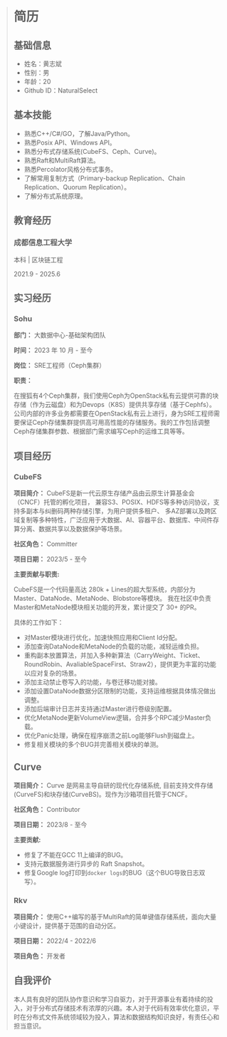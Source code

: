 > # 简历
>
> ## 基础信息
>
> * 姓名：黄志斌
> * 性别：男
> * 年龄：20
> * Github ID：NaturalSelect
> <!-- * 邮箱：2145973003@qq.com -->
> <!-- * 手机号： +86 15915145280 -->
>
> ## 基本技能
>
> * 熟悉C++/C#/GO，了解Java/Python。
> * 熟悉Posix API、Windows API。
> * 熟悉分布式存储系统(CubeFS、Ceph、Curve)。
> * 熟悉Raft和MultiRaft算法。
> * 熟悉Percolator风格分布式事务。
> * 了解常用复制方式（Primary-backup Replication、Chain Replication、Quorum Replication）。
> * 了解分布式系统原理。
>
> ## 教育经历
>
> ### 成都信息工程大学
>
> 本科 | 区块链工程
>
> 2021.9 - 2025.6
>
> <!-- **主要课程：**
> * 数据结构
> * 计算机组成原理
> * 操作系统原理
> * 计算机网络
> * 数据库
> * 区块链原理
> * 智能合约 -->
>
> ## 实习经历
>
> <!-- ### OSPP 2023
>
> * **社区：** CubeFS
> * **难度：** 进阶
> * **时间：** 2023 年 7 月 1 日 - 2023 年 9 月 30 日
> * **标题：** DataNode 数据分区空间分配支持多种分配策略
> * **项目简述：** DataNode的创建数据分片，需要选择数据节点，目前的算法为nodeset内的carry权重+空间的分配方式，为了让分配策略更加灵活，需要支持其它算法，并且算法可选。
> * **产出：**
>  * 改进原有的CarryWeight算法，增强其效果。
>  * 添加三种不同于CarryWeight算法的其他算法。
>  * 支持Nodeset、Zone维度配置与查询。
>  * 支持Cluster维度配置。
>  * 同时使MetaNode也支持上述策略与配置。
>
> **相关证书：**
>
> ![OSPP 2023](./OSPP%202023.png) -->
>
> ### Sohu
>
> **部门：** 大数据中心-基础架构团队
>
> **时间：** 2023 年 10 月 - 至今
>
> **岗位：** SRE工程师（Ceph集群）
>
> **职责：**
>
> 在搜狐有4个Ceph集群，我们使用Ceph为OpenStack私有云提供可靠的块存储（作为云磁盘）和为Devops（K8S）提供共享存储（基于Cephfs）。公司内部的许多业务都需要在OpenStack私有云上进行，身为SRE工程师需要保证Ceph存储集群提供高可用高性能的存储服务。我的工作包括调整Ceph存储集群参数、根据部门需求编写Ceph的运维工具等等。
>
> ## 项目经历
>
> ### CubeFS
>
>
> **项目简介：** CubeFS是新一代云原生存储产品由云原生计算基金会（CNCF）托管的孵化项目， 兼容S3、POSIX、HDFS等多种访问协议，支持多副本与纠删码两种存储引擎，为用户提供多租户、 多AZ部署以及跨区域复制等多种特性，广泛应用于大数据、AI、容器平台、数据库、中间件存算分离、数据共享以及数据保护等场景。
>
> **社区角色：** Committer
>
> **项目日期：** 2023/5 - 至今
>
> **主要贡献与职责:**
>
> CubeFS是一个代码量高达 280k + Lines的超大型系统，内部分为Master、DataNode、MetaNode、Blobstore等模块。
> 我在社区中负责Master和MetaNode模块相关功能的开发，累计提交了 30+ 的PR。
>
>
> 具体的工作如下：
>
> * 对Master模块进行优化，加速快照应用和Client Id分配。
> * 添加查询DataNode和MetaNode的负载的功能，减轻运维负担。
> * 重构副本放置算法，并加入多种新算法（CarryWeight、Ticket、RoundRobin、AvaliableSpaceFirst、Straw2），提供更为丰富的功能以应对复杂的场景。
> * 添加主动禁止卷写入的功能，与卷迁移功能对接。
> * 添加设置DataNode数据分区限制的功能，支持运维根据具体情况做出调整。
> * 添加后端审计日志并支持通过Master进行卷级别配置。
> * 优化MetaNode更新VolumeView逻辑，合并多个RPC减少Master负载。
> * 优化Panic处理，确保在程序崩溃之前Log能够Flush到磁盘上。
> * 修复相关模块的多个BUG并完善相关模块的单测。
>
> ## Curve
>
>
> **项目简介：** Curve 是网易主导自研的现代化存储系统, 目前支持文件存储(CurveFS)和块存储(CurveBS)。现作为沙箱项目托管于CNCF。
>
> **社区角色：** Contributor
>
> **项目日期：** 2023/8 - 至今
>
> **主要贡献:**
>
> * 修复了不能在GCC 11上编译的BUG。
> * 支持元数据服务进行异步的 Raft Snapshot。
> * 修复Google log打印到`docker logs`的BUG（这个BUG导致日志双写）。
>
> <!-- ### CurveAdm
>
> * **项目简介：** CurveAdm是一个用于部署和管理Curve集群的工具，它易于使用且功能丰富。
> * **社区角色：** Contributor
> * **项目日期：** 2023/9 - 至今
>
> **主要贡献：**
>
> * 在WSL2部署客户端时，跳过FUSE模块的检查（FUSE已被静态链接到WSL2中）。 -->
>
> ### Rkv
>
> **项目简介：** 使用C++编写的基于MultiRaft的简单键值存储系统，面向大量小键设计，提供基于范围的自动分区。
>
> **项目日期：** 2022/4 - 2022/6
>
> **项目角色：** 开发者
>
>## 自我评价
>
> 本人具有良好的团队协作意识和学习自驱力，对于开源事业有着持续的投入，对于分布式存储技术有浓厚的兴趣。本人对于代码有效率优化意识，平时在分布式文件系统领域较为投入，算法和数据结构知识良好，有责任心和担当意识。
